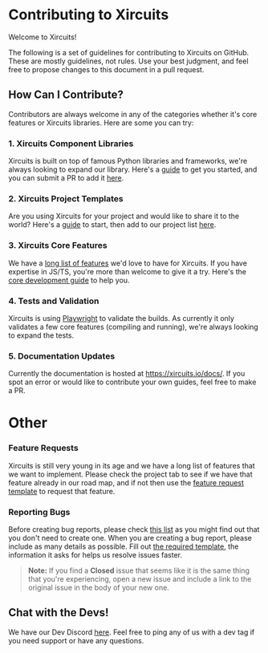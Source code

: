 # Contributing to Xircuits

Welcome to Xircuits!

The following is a set of guidelines for contributing to Xircuits on GitHub. These are mostly guidelines, not rules. Use your best judgment, and feel free to propose changes to this document in a pull request.

## How Can I Contribute?

Contributors are always welcome in any of the categories whether it's core features or Xircuits libraries. Here are some you can try:

### 1. Xircuits Component Libraries

Xircuits is built on top of famous Python libraries and frameworks, we're always looking to expand our library. Here's a [guide](https://xircuits.io/docs/developer-guide/creating-a-xircuits-component-library) to get you started, and you can submit a PR to add it [here](https://github.com/XpressAI/xircuits/tree/master/xai_components#xircuits-component-library-list).

### 2. Xircuits Project Templates

Are you using Xircuits for your project and would like to share it to the world? Here's a [guide](https://xircuits.io/docs/developer-guide/creating-a-xircuits-project-template) to start, then add to our project list [here](https://github.com/XpressAI/xircuits/tree/master/project-templates#list-of-open-source-project-templates).

### 3. Xircuits Core Features 

We have a [long list of features](https://github.com/XpressAI/xircuits/projects/1) we'd love to have for Xircuits. If you have expertise in JS/TS, you're more than welcome to give it a try. Here's the [core development guide](https://xircuits.io/docs/developer-guide/developing-xircuits-core-features
) to help you.

### 4. Tests and Validation
Xircuits is using [Playwright](https://playwright.dev/) to validate the builds. As currently it only validates a few core features (compiling and running), we're always looking to expand the tests. 

### 5. Documentation Updates
Currently the documentation is hosted at https://xircuits.io/docs/. If you spot an error or would like to contribute your own guides, feel free to make a PR.

# Other

### Feature Requests

Xircuits is still very young in its age and we have a long list of features that we want to implement. Please check the project tab to see if we have that feature already in our road map, and if not then use the [feature request template](https://github.com/xircuits/.github/ISSUE_TEMPLATE/feature-request.md) to request that feature. 

### Reporting Bugs

Before creating bug reports, please check [this list](#before-submitting-a-bug-report) as you might find out that you don't need to create one. When you are creating a bug report, please include as many details as possible. Fill out [the required template](https://github.com/xircuits/.github/ISSUE_TEMPLATE/bug-report.md), the information it asks for helps us resolve issues faster.

> **Note:** If you find a **Closed** issue that seems like it is the same thing that you're experiencing, open a new issue and include a link to the original issue in the body of your new one.

## Chat with the Devs!

We have our Dev Discord [here](https://discord.gg/vgEg2ZtxCw). Feel free to ping any of us with a dev tag if you need support or have any questions. 